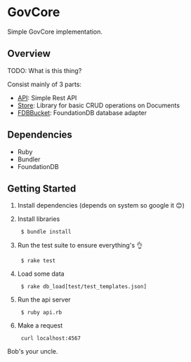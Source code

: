 # GovCore

Simple GovCore implementation.

## Overview

TODO: What is this thing?

Consist mainly of 3 parts:

- [API](api.rb): Simple Rest API
- [Store](store.rb): Library for basic CRUD operations on Documents
- [FDBBucket](fdb_bucket.rb): FoundationDB database adapter

## Dependencies

- Ruby
- Bundler
- FoundationDB

## Getting Started

1. Install dependencies (depends on system so google it 😊)

2. Install libraries

        $ bundle install

3. Run the test suite to ensure everything's 👌

        $ rake test

4. Load some data

        $ rake db_load[test/test_templates.json]

5. Run the api server

        $ ruby api.rb

6. Make a request

        curl localhost:4567

Bob's your uncle.
